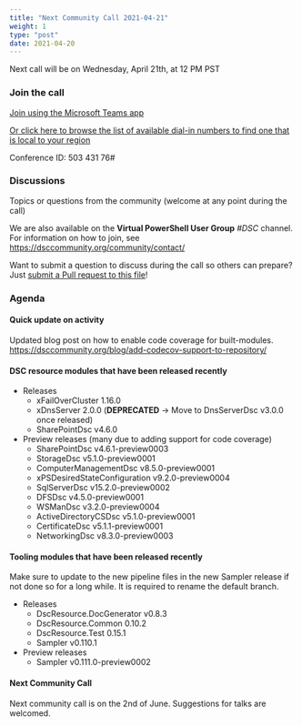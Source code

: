 ```yaml
---
title: "Next Community Call 2021-04-21"
weight: 1
type: "post"
date: 2021-04-20
---
```


Next call will be on Wednesday, April 21th, at 12 PM PST

### Join the call

[Join using the Microsoft Teams app](https://teams.microsoft.com/l/meetup-join/19%3ameeting_OTc2YThjZGQtNWE4Yi00NDQyLTk5NTktYWIwYjdhMGZjNDRl%40thread.v2/0?context=%7b%22Tid%22%3a%2272f988bf-86f1-41af-91ab-2d7cd011db47%22%2c%22Oid%22%3a%222fd83437-7fe6-4ee4-a109-828a19cb7bff%22%7d)

[Or click here to browse the list of available dial-in numbers to find one that is local to your region](https://dialin.teams.microsoft.com/8551f4c1-bea3-441a-8738-69aa517a91c5?id=50343176)

Conference ID:
503 431 76#

### Discussions

Topics or questions from the community (welcome at any point during the call)

We are also available on the **Virtual PowerShell User Group** _#DSC_ channel.
For information on how to join, see https://dsccommunity.org/community/contact/

Want to submit a question to discuss during the call so others can prepare?
Just [submit a Pull request to this file](https://github.com/dsccommunity/dsccommunity.org/edit/master/content/community_calls/next_call.en.md)!

### Agenda

#### Quick update on activity

Updated blog post on how to enable code coverage for built-modules.
https://dsccommunity.org/blog/add-codecov-support-to-repository/

#### DSC resource modules that have been released recently

- Releases
  - xFailOverCluster 1.16.0
  - xDnsServer 2.0.0 (**DEPRECATED** -> Move to DnsServerDsc v3.0.0 once released)
  - SharePointDsc v4.6.0
- Preview releases (many due to adding support for code coverage)
  - SharePointDsc v4.6.1-preview0003
  - StorageDsc v5.1.0-preview0001
  - ComputerManagementDsc v8.5.0-preview0001
  - xPSDesiredStateConfiguration v9.2.0-preview0004
  - SqlServerDsc v15.2.0-preview0002
  - DFSDsc v4.5.0-preview0001
  - WSManDsc v3.2.0-preview0004
  - ActiveDirectoryCSDsc v5.1.0-preview0001
  - CertificateDsc v5.1.1-preview0001
  - NetworkingDsc v8.3.0-preview0003

#### Tooling modules that have been released recently

Make sure to update to the new pipeline files in the new Sampler release
if not done so for a long while. It is required to rename the default branch.

- Releases
  - DscResource.DocGenerator v0.8.3
  - DscResource.Common 0.10.2
  - DscResource.Test 0.15.1
  - Sampler v0.110.1
- Preview releases
  - Sampler v0.111.0-preview0002

#### Next Community Call

Next community call is on the 2nd of June.
Suggestions for talks are welcomed.
